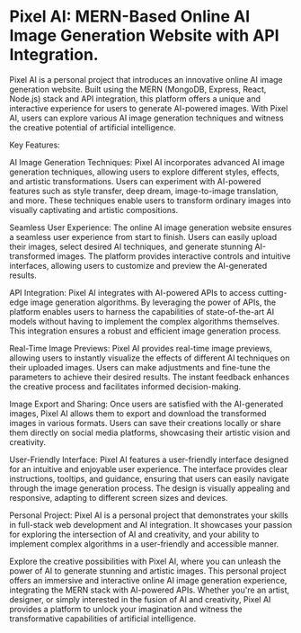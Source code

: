 # Pixel AI: MERN-Based Online AI Image Generation Website with API Integration.

Pixel AI is a personal project that introduces an innovative online AI image generation website. Built using the MERN (MongoDB, Express, React, Node.js) stack and API integration, this platform offers a unique and interactive experience for users to generate AI-powered images. With Pixel AI, users can explore various AI image generation techniques and witness the creative potential of artificial intelligence.

Key Features:

AI Image Generation Techniques: Pixel AI incorporates advanced AI image generation techniques, allowing users to explore different styles, effects, and artistic transformations. Users can experiment with AI-powered features such as style transfer, deep dream, image-to-image translation, and more. These techniques enable users to transform ordinary images into visually captivating and artistic compositions.

Seamless User Experience: The online AI image generation website ensures a seamless user experience from start to finish. Users can easily upload their images, select desired AI techniques, and generate stunning AI-transformed images. The platform provides interactive controls and intuitive interfaces, allowing users to customize and preview the AI-generated results.

API Integration: Pixel AI integrates with AI-powered APIs to access cutting-edge image generation algorithms. By leveraging the power of APIs, the platform enables users to harness the capabilities of state-of-the-art AI models without having to implement the complex algorithms themselves. This integration ensures a robust and efficient image generation process.

Real-Time Image Previews: Pixel AI provides real-time image previews, allowing users to instantly visualize the effects of different AI techniques on their uploaded images. Users can make adjustments and fine-tune the parameters to achieve their desired results. The instant feedback enhances the creative process and facilitates informed decision-making.

Image Export and Sharing: Once users are satisfied with the AI-generated images, Pixel AI allows them to export and download the transformed images in various formats. Users can save their creations locally or share them directly on social media platforms, showcasing their artistic vision and creativity.

User-Friendly Interface: Pixel AI features a user-friendly interface designed for an intuitive and enjoyable user experience. The interface provides clear instructions, tooltips, and guidance, ensuring that users can easily navigate through the image generation process. The design is visually appealing and responsive, adapting to different screen sizes and devices.

Personal Project: Pixel AI is a personal project that demonstrates your skills in full-stack web development and AI integration. It showcases your passion for exploring the intersection of AI and creativity, and your ability to implement complex algorithms in a user-friendly and accessible manner.

Explore the creative possibilities with Pixel AI, where you can unleash the power of AI to generate stunning and artistic images. This personal project offers an immersive and interactive online AI image generation experience, integrating the MERN stack with AI-powered APIs. Whether you're an artist, designer, or simply interested in the fusion of AI and creativity, Pixel AI provides a platform to unlock your imagination and witness the transformative capabilities of artificial intelligence.
